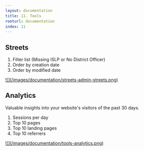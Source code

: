 ```yaml
---
layout: documentation
title: 11. Tools
rooturl: documentation
index: 11
---
```


## Streets

1. Filter list (Missing ISLP or No District Officer)
2. Order by creation date
3. Order by modified date

<a href="/images/documentation/streets-admin-streets.png" data-gallery="enabled">
![](/images/documentation/streets-admin-streets.png)
</a>

## Analytics

Valuable insights into your website's visitors of the past 30 days.

1. Sessions per day
2. Top 10 pages
3. Top 10 landing pages
4. Top 10 referrers

<a href="/images/documentation/tools-analytics.png" data-gallery="enabled">
![](/images/documentation/tools-analytics.png)
</a>